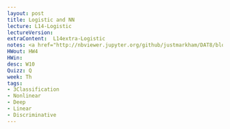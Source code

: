 ```yaml
---
layout: post
title: Logistic and NN
lecture: L14-Logistic
lectureVersion: 
extraContent:  L14extra-Logistic
notes: <a href="http://nbviewer.jupyter.org/github/justmarkham/DAT8/blob/master/notebooks/12_logistic_regression.ipynb"> useful code</a> 
HWout: HW4
HWin:
desc: W10
Quizz: Q
week: Th
tags:
- 3Classification
- Nonlinear
- Deep
- Linear
- Discriminative
---
```

